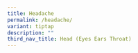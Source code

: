 ```yaml
---
title: Headache
permalink: /headache/
variant: tiptap
description: ""
third_nav_title: Head (Eyes Ears Throat)
---
```

<p></p>